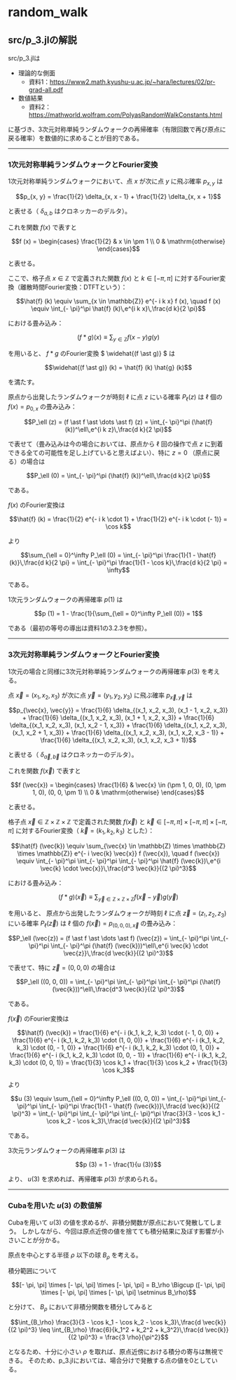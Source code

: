 # random_walk
## src/p_3.jlの解説
src/p_3.jlは

- 理論的な側面
    - 資料1：https://www2.math.kyushu-u.ac.jp/~hara/lectures/02/pr-grad-all.pdf
- 数値結果
    - 資料2：https://mathworld.wolfram.com/PolyasRandomWalkConstants.html

に基づき、3次元対称単純ランダムウォークの再帰確率（有限回数で再び原点に戻る確率）を数値的に求めることが目的である。

---

### 1次元対称単純ランダムウォークとFourier変換
1次元対称単純ランダムウォークにおいて、点 $` x `$ が次に点 $` y `$ に飛ぶ確率 $` p_{x, y} `$ は
```math
p_{x, y} = \frac{1}{2} \delta_{x, x - 1} + \frac{1}{2} \delta_{x, x + 1}
```
と表せる（ $` \delta_{a, b} `$ はクロネッカーのデルタ）。

これを関数 $` f (x) `$ で表すと
```math
f (x) = 
\begin{cases}
    \frac{1}{2} & x \in \pm 1 \\
    0 & \mathrm{otherwise}
  \end{cases}
```
と表せる。

ここで、格子点 $` x \in \mathbb{Z} `$ で定義された関数 $` f (x) `$ と $` k \in [- \pi, \pi] `$ に対するFourier変換（離散時間Fourier変換：DTFTという）：
```math
\hat{f} (k) \equiv \sum_{x \in \mathbb{Z}} e^{- i k x} f (x), \quad f (x) \equiv \int_{- \pi}^\pi \hat{f} (k)\,e^{i k x}\,\frac{d k}{2 \pi}
```
における畳み込み：
```math
(f \ast g) (x) \equiv \sum_{y \in \mathbb{Z}} f (x - y) g (y)
```
を用いると、 $` f \ast g `$ のFourier変換 $` \widehat{(f \ast g)} `$ は
```math
\widehat{(f \ast g)} (k) = \hat{f} (k) \hat{g} (k)
```
を満たす。

原点から出発したランダムウォークが時刻 $` \ell `$ に点 $` z `$ にいる確率 $` P_\ell (z) `$ は $` \ell `$ 個の $` f (x) = p_{0, x} `$ の畳み込み：
```math
P_\ell (z) = (f \ast f \ast \dots \ast f) (z) = \int_{- \pi}^\pi (\hat{f} (k))^\ell\,e^{i k z}\,\frac{d k}{2 \pi}
```
で表せて（畳み込みは今の場合においては、原点から $` \ell `$ 回の操作で点 $` z `$ に到着できる全ての可能性を足し上げていると思えばよい）、特に $` z = 0 `$ （原点に戻る）の場合は
```math
P_\ell (0) = \int_{- \pi}^\pi (\hat{f} (k))^\ell\,\frac{d k}{2 \pi}
```
である。

 $` f (x) `$ のFourier変換は
```math
\hat{f} (k) = \frac{1}{2} e^{- i k \cdot 1} + \frac{1}{2} e^{- i k \cdot (- 1)} = \cos k
```
より
```math
\sum_{\ell = 0}^\infty P_\ell (0) = \int_{- \pi}^\pi \frac{1}{1 - \hat{f} (k)}\,\frac{d k}{2 \pi}  = \int_{- \pi}^\pi \frac{1}{1 - \cos k}\,\frac{d k}{2 \pi} = \infty
```
である。

1次元ランダムウォークの再帰確率 $` p (1) `$ は
```math
p (1) = 1 - \frac{1}{\sum_{\ell = 0}^\infty P_\ell (0)} = 1
```
である（最初の等号の導出は資料1の3.2.3を参照）。

---

### 3次元対称単純ランダムウォークとFourier変換
1次元の場合と同様に3次元対称単純ランダムウォークの再帰確率 $` p (3) `$ を考える。

点 $` \vec{x} = (x_1, x_2, x_3) `$ が次に点 $` \vec{y} = (y_1, y_2, y_3) `$ に飛ぶ確率 $` p_{\vec{x}, \vec{y}} `$ は
```math
p_{\vec{x}, \vec{y}} = \frac{1}{6} \delta_{(x_1, x_2, x_3), (x_1 - 1, x_2, x_3)} + \frac{1}{6} \delta_{(x_1, x_2, x_3), (x_1 + 1, x_2, x_3)} + \frac{1}{6} \delta_{(x_1, x_2, x_3), (x_1, x_2 - 1, x_3)} + \frac{1}{6} \delta_{(x_1, x_2, x_3), (x_1, x_2 + 1, x_3)} + \frac{1}{6} \delta_{(x_1, x_2, x_3), (x_1, x_2, x_3 - 1)} + \frac{1}{6} \delta_{(x_1, x_2, x_3), (x_1, x_2, x_3 + 1)}
```
と表せる（ $` \delta_{\vec{a}, \vec{b}} `$ はクロネッカーのデルタ）。

これを関数 $` f (\vec{x}) `$ で表すと
```math
f (\vec{x}) = 
\begin{cases}
    \frac{1}{6} & \vec{x} \in (\pm 1, 0, 0), (0, \pm 1, 0), (0, 0, \pm 1) \\
    0 & \mathrm{otherwise}
  \end{cases}
```
と表せる。

格子点 $` \vec{x} \in \mathbb{Z} \times \mathbb{Z} \times \mathbb{Z} `$ で定義された関数 $` f (\vec{x}) `$ と $` \vec{k} \in [- \pi, \pi] \times [- \pi, \pi] \times [- \pi, \pi] `$ に対するFourier変換（ $` \vec{k} = (k_1, k_2, k_3) `$ とした）：
```math
\hat{f} (\vec{k}) \equiv \sum_{\vec{x} \in \mathbb{Z} \times \mathbb{Z} \times \mathbb{Z}} e^{- i \vec{k} \vec{x}} f (\vec{x}), \quad f (\vec{x}) \equiv \int_{- \pi}^\pi \int_{- \pi}^\pi \int_{- \pi}^\pi \hat{f} (\vec{k})\,e^{i \vec{k} \cdot \vec{x}}\,\frac{d^3 \vec{k}}{(2 \pi)^3}
```
における畳み込み：
```math
(f \ast g) (\vec{x}) \equiv \sum_{\vec{y} \in \mathbb{Z} \times \mathbb{Z} \times \mathbb{Z}} f (\vec{x} - \vec{y}) g (\vec{y})
```
を用いると、
原点から出発したランダムウォークが時刻 $` \ell `$ に点 $` \vec{z} = (z_!, z_2, z_3) `$ にいる確率 $` P_\ell (\vec{z}) `$ は $` \ell `$ 個の $` f (\vec{x}) = p_{(0, 0, 0), \vec{x}} `$ の畳み込み：
```math
P_\ell (\vec{z}) = (f \ast f \ast \dots \ast f) (\vec{z}) = \int_{- \pi}^\pi \int_{- \pi}^\pi \int_{- \pi}^\pi (\hat{f} (\vec{k}))^\ell\,e^{i \vec{k} \cdot \vec{z}}\,\frac{d \vec{k}}{(2 \pi)^3}
```
で表せて、特に $` \vec{z} = (0, 0, 0) `$ の場合は
```math
P_\ell ((0, 0, 0)) = \int_{- \pi}^\pi \int_{- \pi}^\pi \int_{- \pi}^\pi (\hat{f} (\vec{k}))^\ell\,\frac{d^3 \vec{k}}{(2 \pi)^3}
```
である。

 $` f (\vec{x}) `$ のFourier変換は
```math
\hat{f} (\vec{k}) = \frac{1}{6} e^{- i (k_1, k_2, k_3) \cdot (- 1, 0, 0)} + \frac{1}{6} e^{- i (k_1, k_2, k_3) \cdot (1, 0, 0)} + \frac{1}{6} e^{- i (k_1, k_2, k_3) \cdot (0, - 1, 0)} + \frac{1}{6} e^{- i (k_1, k_2, k_3) \cdot (0, 1, 0)} + \frac{1}{6} e^{- i (k_1, k_2, k_3) \cdot (0, 0, - 1)} + \frac{1}{6} e^{- i (k_1, k_2, k_3) \cdot (0, 0, 1)} = \frac{1}{3} \cos k_1 + \frac{1}{3} \cos k_2 + \frac{1}{3} \cos k_3
```
より
```math
u (3) \equiv \sum_{\ell = 0}^\infty P_\ell ((0, 0, 0)) = \int_{- \pi}^\pi \int_{- \pi}^\pi \int_{- \pi}^\pi \frac{1}{1 - \hat{f} (\vec{k})}\,\frac{d \vec{k}}{(2 \pi)^3}  = \int_{- \pi}^\pi \int_{- \pi}^\pi \int_{- \pi}^\pi \frac{3}{3 - \cos k_1 - \cos k_2 - \cos k_3}\,\frac{d \vec{k}}{(2 \pi)^3}
```
である。

3次元ランダムウォークの再帰確率 $` p (3) `$ は
```math
p (3) = 1 - \frac{1}{u (3)}
```
より、 $` u (3) `$ を求めれば、再帰確率 $` p (3) `$ が求められる。

---

### Cubaを用いた $` u (3) `$ の数値解
Cubaを用いて $` u (3) `$ の値を求めるが、非積分関数が原点において発散してしまう。
しかしながら、今回は原点近傍の値を捨てても積分結果に及ぼす影響が小さいことが分かる。

原点を中心とする半径 $` \rho `$ 以下の球 $` B_\rho `$ を考える。

積分範囲について
```math
[- \pi, \pi] \times [- \pi, \pi] \times [- \pi, \pi] = B_\rho \Bigcup ([- \pi, \pi] \times [- \pi, \pi] \times [- \pi, \pi] \setminus B_\rho)
```
と分けて、 $` B_\rho `$ において非積分関数を積分してみると
```math
\int_{B_\rho} \frac{3}{3 - \cos k_1 - \cos k_2 - \cos k_3}\,\frac{d \vec{k}}{(2 \pi)^3} \leq \int_{B_\rho} \frac{6}{k_1^2 + k_2^2 + k_3^2}\,\frac{d \vec{k}}{(2 \pi)^3} = \frac{3 \rho}{\pi^2}
```
となるため、十分に小さい $` \rho `$ を取れば、原点近傍における積分の寄与は無視できる。
そのため、p_3.jlにおいては、場合分けで発散する点の値を0としている。